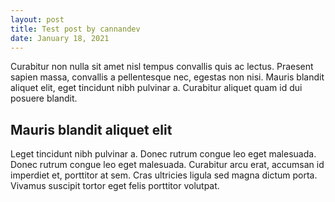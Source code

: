 ```yaml
---
layout: post
title: Test post by cannandev
date: January 18, 2021
---
```

Curabitur non nulla sit amet nisl tempus convallis quis ac lectus. Praesent sapien massa, convallis a pellentesque nec, egestas non nisi. Mauris blandit aliquet elit, eget tincidunt nibh pulvinar a. Curabitur aliquet quam id dui posuere blandit.

## Mauris blandit aliquet elit

Leget tincidunt nibh pulvinar a. Donec rutrum congue leo eget malesuada. Donec rutrum congue leo eget malesuada. Curabitur arcu erat, accumsan id imperdiet et, porttitor at sem. Cras ultricies ligula sed magna dictum porta. Vivamus suscipit tortor eget felis porttitor volutpat.